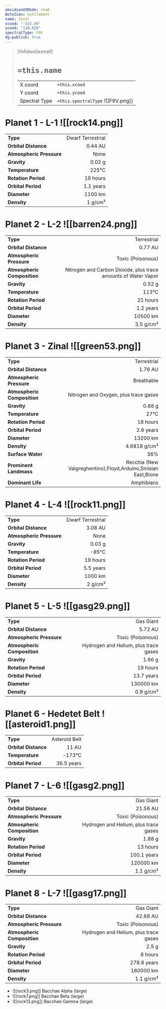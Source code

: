 ```yaml
---
obsidianUIMode: read
NoteIcon: Settlement
name: Zinal
xcood: "-515.49"
ycood: "110.026"
spectralType: F9V
dg-publish: true
---
```

> [!infobox|wsmall]
> # `=this.name`
> | | |
> | - | - |
> | X coord | `=this.xcood` |
> | Y coord| `=this.ycood` |
> | Spectral Type | `=this.spectralType` ![[F9V.png]] |

# Planet 1 - L-1 ![[rock14.png]]
|                             |                           |
| --------------------------- | -------------------------:|
| **Type**                    |             Dwarf Terrestrial |
| **Orbital Distance**        |   0.44 AU |
| **Atmospheric Pressure**    |       None |
| **Gravity**                 |        0.02 g |
| **Temperature**             |    225°C |
| **Rotation Period**         |  19 hours |
| **Orbital Period** | 1.1 years |
| **Diameter**                |      1100 km | 
| **Density**                 |    1 g/cm³ |





# Planet 2 - L-2 ![[barren24.png]]
|                             |                           |
| --------------------------- | -------------------------:|
| **Type**                    |             Terrestrial |
| **Orbital Distance**        |   0.77 AU |
| **Atmospheric Pressure**    |       Toxic (Poisonous) |
| **Atmospheric Composition** |      Nitrogen and Carbon Dioxide, plus trace amounts of Water Vapor |
| **Gravity**                 |        0.52 g |
| **Temperature**             |    113°C |
| **Rotation Period**         |  21 hours |
| **Orbital Period** | 1.2 years |
| **Diameter**                |      10500 km | 
| **Density**                 |    3.5 g/cm³ |





# Planet 3 - Zinal ![[green53.png]]
|                             |                           |
| --------------------------- | -------------------------:|
| **Type**                    |             Terrestrial |
| **Orbital Distance**        |   1.76 AU |
| **Atmospheric Pressure**    |       Breathable |
| **Atmospheric Composition** |      Nitrogen and Oxygen, plus trace gases |
| **Gravity**                 |        0.88 g |
| **Temperature**             |    27°C |
| **Rotation Period**         |  18 hours |
| **Orbital Period** | 2.6 years |
| **Diameter**                |      13200 km | 
| **Density**                 |    4.6818 g/cm³ |
| **Surface Water**           |           36% | 
| **Prominent Landmass**      |         Recchia (New Valgreghentino),Floyd,Arduino,Sinisian East,Bione | 
| **Dominant Life**           |         Amphibians |





# Planet 4 - L-4 ![[rock11.png]]
|                             |                           |
| --------------------------- | -------------------------:|
| **Type**                    |             Dwarf Terrestrial |
| **Orbital Distance**        |   3.08 AU |
| **Atmospheric Pressure**    |       None |
| **Gravity**                 |        0.03 g |
| **Temperature**             |    -85°C |
| **Rotation Period**         |  19 hours |
| **Orbital Period** | 5.5 years |
| **Diameter**                |      1000 km | 
| **Density**                 |    2 g/cm³ |





# Planet 5 - L-5 ![[gasg29.png]]
|                             |                           |
| --------------------------- | -------------------------:|
| **Type**                    |             Gas Giant |
| **Orbital Distance**        |   5.72 AU |
| **Atmospheric Pressure**    |       Toxic (Poisonous) |
| **Atmospheric Composition** |      Hydrogen and Helium, plus trace gases |
| **Gravity**                 |        1.66 g |
| **Rotation Period**         |  19 hours |
| **Orbital Period** | 13.7 years |
| **Diameter**                |      130000 km | 
| **Density**                 |    0.9 g/cm³ |





# Planet 6 - Hedetet Belt ![[asteroid1.png]]
|                             |                           |
| --------------------------- | -------------------------:|
| **Type**                    |             Asteroid Belt |
| **Orbital Distance**        |   11 AU |
| **Temperature**             |    -173°C |
| **Orbital Period** | 36.5 years |





# Planet 7 - L-6 ![[gasg2.png]]
|                             |                           |
| --------------------------- | -------------------------:|
| **Type**                    |             Gas Giant |
| **Orbital Distance**        |   21.56 AU |
| **Atmospheric Pressure**    |       Toxic (Poisonous) |
| **Atmospheric Composition** |      Hydrogen and Helium, plus trace gases |
| **Gravity**                 |        1.88 g |
| **Rotation Period**         |  13 hours |
| **Orbital Period** | 100.1 years |
| **Diameter**                |      120000 km | 
| **Density**                 |    1.1 g/cm³ |





# Planet 8 - L-7 ![[gasg17.png]]
|                             |                           |
| --------------------------- | -------------------------:|
| **Type**                    |             Gas Giant |
| **Orbital Distance**        |   42.68 AU |
| **Atmospheric Pressure**    |       Toxic (Poisonous) |
| **Atmospheric Composition** |      Hydrogen and Helium, plus trace gases |
| **Gravity**                 |        2.5 g |
| **Rotation Period**         |  8 hours |
| **Orbital Period** | 278.8 years |
| **Diameter**                |      160000 km | 
| **Density**                 |    1.1 g/cm³ |



- ![[rock3.png]] Bacchae Alpha (large)
- ![[rock7.png]] Bacchae Beta (large)
- ![[rock13.png]] Bacchae Gamma (large)


